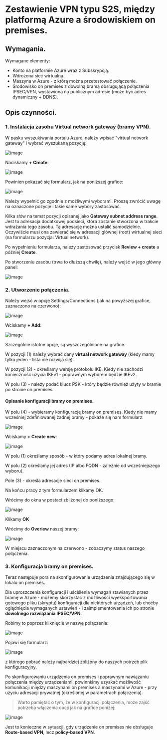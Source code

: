 # Zestawienie VPN typu S2S, między platformą Azure a środowiskiem on premises.

## Wymagania.

Wymagane elementy:
- Konto na platformie Azure wraz z Subskrypcją. 
- Wdrożona sieć wirtualna.
- Maszyna w Azure - z którą można przetestować połączenie.
- Środowisko on premises z dowolną bramą obsługującą połączenia IPSEC/VPN, wystawioną na publicznym adresie (może być adres dynamiczny + DDNS).


## Opis czynności.

### 1. Instalacja zasobu Virtual network gateway (bramy VPN).

W pasku wyszukiwania portalu Azure, należy wpisać "virtual network gateway" i wybrać  wyszukaną pozycję:

![image](/media/s2s-f-01.png)

Naciskamy **+ Create**:

![image](/media/s2s-f-02.png)

Powinien pokazać się formularz, jak na poniższej grafice:

![image](/media/s2s-f-03.png)

Należy wypełnić go zgodnie z możliwymi wyborami. Proszę zwrócić uwagę na oznaczone pozycje i takie same wybory zastosować.

Kilka słów na temat pozycji opisanej jako **Gateway subnet address range**.  Jest to adresacja dodatkowej podsieci, która zostanie stworzona w trakcie wdrażania tego zasobu. Tą adresację można ustalić samodzielnie. Oczywiście musi ona zawierać się w adresacji głównej (root) wirtualnej sieci (na formularzu pozycja: Virtual network). 

Po wypełnieniu formularza, należy zastosować przycisk **Review + create** a później **Create**.

Po stworzeniu zasobu (trwa to dłuższą chwilę), należy wejść w jego główny panel:

![image](/media/s2s-f-04.png)

### 2. Utworzenie połączenia.

Należy wejść w opcję Settings/Connections (jak na powyższej grafice, zaznaczono na czerwono):

![image](/media/s2s-f-05.png)

Wciskamy **+ Add**:

![image](/media/s2s-f-06.png)

Szczególnie istotne opcje, są wyszczególnione na grafice.

W pozycji (1) należy wybrać dany **virtual network gateway** (kiedy mamy tylko jeden - lista nie rozwija się).

W pozycji (2) - określamy wersję protokołu IKE. Kiedy nie zachodzi konieczność użycia IKEv1 - poprawnym wyborem będzie IKEv2.

W polu (3) - należy podać klucz PSK - który będzie również użyty w bramie po stronie on premises.

#### Opisanie konfiguracji bramy on premises.

W polu (4) - wybieramy konfigurację bramy on premises.  Kiedy nie mamy wcześniej zdefiniowanej żadnej bramy - pokaże się nam formularz:

![image](/media/s2s-f-07.png)

Wciskamy **+ Create new**:

![image](/media/s2s-f-08.png)

W polu (1) określamy sposób - w który podamy adres lokalnej bramy.
 
W polu (2) określamy jej adres (IP albo FQDN - zależnie od wcześniejszego wyboru).

Pole (3) - określa adresacje sieci on premises.

Na końcu pracy z tym formularzem  klikamy OK.

Wrócimy do okna w postaci zbliżonej do poniższego:

![image](/media/s2s-f-09.png)

Klikamy **OK**

Wrócimy do **Overiew** naszej bramy:

![image](/media/s2s-f-10.png)

W miejscu zaznaczonym na czerwono - zobaczymy status naszego połączenia.

### 3. Konfiguracja bramy on premises.

Teraz następuje pora na skonfigurowanie urządzenia znajdującego się w lokalu on premises.

Dla uproszczenia konfiguracji i uściślenia  wymagań stawianych przez bramę w Azure - możemy skorzystać z możliwości wyeksportowania gotowego pliku (skryptu) konfiguracji dla  niektórych urządzeń, lub choćby oglądnięcia wymaganych ustawień - i zaimplementowania ich po stronie **dowolnego rozwiązania IPSEC/VPN**.

Robimy to poprzez kliknięcie w nazwę połączenia:

![image](/media/s2s-f-11.png)

Pojawi się formularz:

![image](/media/s2s-f-12.png)

z którego pobrać należy najbardziej zbliżony do naszych potrzeb plik konfiguracyjny.

Po skonfigurowaniu urządzenia on premises i poprawnym nawiązaniu połączenia między urządzeniami, powinniśmy uzyskać możliwość komunikacji między maszynami on premises a maszynami w Azure - przy użyciu adresacji prywatnej (określonej w parametrach połączenia).

> Warto pamiętać o tym, że w konfiguracji połączenia, może zajść potrzeba włączenia opcji jak na grafice poniżej:

![image](/media/s2s-f-13.png)

Jest to konieczne w sytuacji, gdy urządzenie on premises nie obsługuje **Route-based VPN**, lecz **policy-based VPN**.

